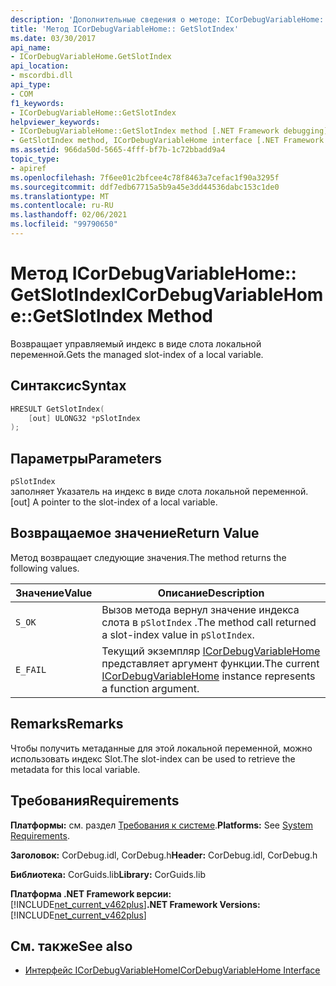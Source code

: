 ```yaml
---
description: 'Дополнительные сведения о методе: ICorDebugVariableHome:: GetSlotIndex'
title: 'Метод ICorDebugVariableHome:: GetSlotIndex'
ms.date: 03/30/2017
api_name:
- ICorDebugVariableHome.GetSlotIndex
api_location:
- mscordbi.dll
api_type:
- COM
f1_keywords:
- ICorDebugVariableHome::GetSlotIndex
helpviewer_keywords:
- ICorDebugVariableHome::GetSlotIndex method [.NET Framework debugging]
- GetSlotIndex method, ICorDebugVariableHome interface [.NET Framework debugging]
ms.assetid: 966da50d-5665-4fff-bf7b-1c72bbadd9a4
topic_type:
- apiref
ms.openlocfilehash: 7f6ee01c2bfcee4c78f8463a7cefac1f90a3295f
ms.sourcegitcommit: ddf7edb67715a5b9a45e3dd44536dabc153c1de0
ms.translationtype: MT
ms.contentlocale: ru-RU
ms.lasthandoff: 02/06/2021
ms.locfileid: "99790650"
---
```

# <a name="icordebugvariablehomegetslotindex-method"></a><span data-ttu-id="cedf9-103">Метод ICorDebugVariableHome:: GetSlotIndex</span><span class="sxs-lookup"><span data-stu-id="cedf9-103">ICorDebugVariableHome::GetSlotIndex Method</span></span>

<span data-ttu-id="cedf9-104">Возвращает управляемый индекс в виде слота локальной переменной.</span><span class="sxs-lookup"><span data-stu-id="cedf9-104">Gets the managed slot-index of a local variable.</span></span>  
  
## <a name="syntax"></a><span data-ttu-id="cedf9-105">Синтаксис</span><span class="sxs-lookup"><span data-stu-id="cedf9-105">Syntax</span></span>  
  
```cpp  
HRESULT GetSlotIndex(  
    [out] ULONG32 *pSlotIndex  
);  
```  
  
## <a name="parameters"></a><span data-ttu-id="cedf9-106">Параметры</span><span class="sxs-lookup"><span data-stu-id="cedf9-106">Parameters</span></span>  

 `pSlotIndex`  
 <span data-ttu-id="cedf9-107">заполняет Указатель на индекс в виде слота локальной переменной.</span><span class="sxs-lookup"><span data-stu-id="cedf9-107">[out] A pointer to the slot-index of a local variable.</span></span>  
  
## <a name="return-value"></a><span data-ttu-id="cedf9-108">Возвращаемое значение</span><span class="sxs-lookup"><span data-stu-id="cedf9-108">Return Value</span></span>  

 <span data-ttu-id="cedf9-109">Метод возвращает следующие значения.</span><span class="sxs-lookup"><span data-stu-id="cedf9-109">The method returns the following values.</span></span>  
  
|<span data-ttu-id="cedf9-110">Значение</span><span class="sxs-lookup"><span data-stu-id="cedf9-110">Value</span></span>|<span data-ttu-id="cedf9-111">Описание</span><span class="sxs-lookup"><span data-stu-id="cedf9-111">Description</span></span>|  
|-----------|-----------------|  
|`S_OK`|<span data-ttu-id="cedf9-112">Вызов метода вернул значение индекса слота в `pSlotIndex` .</span><span class="sxs-lookup"><span data-stu-id="cedf9-112">The method call returned a slot-index value in `pSlotIndex`.</span></span>|  
|`E_FAIL`|<span data-ttu-id="cedf9-113">Текущий экземпляр [ICorDebugVariableHome](icordebugvariablehome-interface.md) представляет аргумент функции.</span><span class="sxs-lookup"><span data-stu-id="cedf9-113">The current [ICorDebugVariableHome](icordebugvariablehome-interface.md) instance represents a function argument.</span></span>|  
  
## <a name="remarks"></a><span data-ttu-id="cedf9-114">Remarks</span><span class="sxs-lookup"><span data-stu-id="cedf9-114">Remarks</span></span>  

 <span data-ttu-id="cedf9-115">Чтобы получить метаданные для этой локальной переменной, можно использовать индекс Slot.</span><span class="sxs-lookup"><span data-stu-id="cedf9-115">The slot-index can be used to retrieve the metadata for this local variable.</span></span>  
  
## <a name="requirements"></a><span data-ttu-id="cedf9-116">Требования</span><span class="sxs-lookup"><span data-stu-id="cedf9-116">Requirements</span></span>  

 <span data-ttu-id="cedf9-117">**Платформы:** см. раздел [Требования к системе](../../get-started/system-requirements.md).</span><span class="sxs-lookup"><span data-stu-id="cedf9-117">**Platforms:** See [System Requirements](../../get-started/system-requirements.md).</span></span>  
  
 <span data-ttu-id="cedf9-118">**Заголовок:** CorDebug.idl, CorDebug.h</span><span class="sxs-lookup"><span data-stu-id="cedf9-118">**Header:** CorDebug.idl, CorDebug.h</span></span>  
  
 <span data-ttu-id="cedf9-119">**Библиотека:** CorGuids.lib</span><span class="sxs-lookup"><span data-stu-id="cedf9-119">**Library:** CorGuids.lib</span></span>  
  
 <span data-ttu-id="cedf9-120">**Платформа .NET Framework версии:**[!INCLUDE[net_current_v462plus](../../../../includes/net-current-v462plus-md.md)]</span><span class="sxs-lookup"><span data-stu-id="cedf9-120">**.NET Framework Versions:** [!INCLUDE[net_current_v462plus](../../../../includes/net-current-v462plus-md.md)]</span></span>  
  
## <a name="see-also"></a><span data-ttu-id="cedf9-121">См. также</span><span class="sxs-lookup"><span data-stu-id="cedf9-121">See also</span></span>

- [<span data-ttu-id="cedf9-122">Интерфейс ICorDebugVariableHome</span><span class="sxs-lookup"><span data-stu-id="cedf9-122">ICorDebugVariableHome Interface</span></span>](icordebugvariablehome-interface.md)
